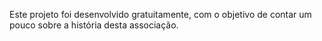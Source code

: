Este projeto foi desenvolvido gratuitamente, com o objetivo de contar um pouco sobre a história desta associação.
